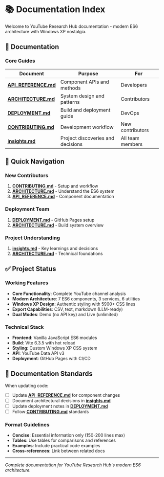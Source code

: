 # 📚 Documentation Index

Welcome to YouTube Research Hub documentation - modern ES6 architecture with Windows XP nostalgia.

## 📖 Documentation

### Core Guides
| Document | Purpose | For |
|----------|---------|-----|
| **[API_REFERENCE.md](API_REFERENCE.md)** | Component APIs and methods | Developers |
| **[ARCHITECTURE.md](ARCHITECTURE.md)** | System design and patterns | Contributors |
| **[DEPLOYMENT.md](DEPLOYMENT.md)** | Build and deployment guide | DevOps |
| **[CONTRIBUTING.md](CONTRIBUTING.md)** | Development workflow | New contributors |
| **[insights.md](insights.md)** | Project discoveries and decisions | All team members |

## 🎯 Quick Navigation

### New Contributors
1. **[CONTRIBUTING.md](CONTRIBUTING.md)** - Setup and workflow
2. **[ARCHITECTURE.md](ARCHITECTURE.md)** - Understand the ES6 system
3. **[API_REFERENCE.md](API_REFERENCE.md)** - Component documentation

### Deployment Team
1. **[DEPLOYMENT.md](DEPLOYMENT.md)** - GitHub Pages setup
2. **[ARCHITECTURE.md](ARCHITECTURE.md)** - Build system overview

### Project Understanding
1. **[insights.md](insights.md)** - Key learnings and decisions
2. **[ARCHITECTURE.md](ARCHITECTURE.md)** - Technical foundations

## ✅ Project Status

### Working Features
- **Core Functionality**: Complete YouTube channel analysis
- **Modern Architecture**: 7 ES6 components, 3 services, 6 utilities
- **Windows XP Design**: Authentic styling with 5900+ CSS lines
- **Export Capabilities**: CSV, text, markdown (LLM-ready)
- **Dual Modes**: Demo (no API key) and Live (unlimited)

### Technical Stack
- **Frontend**: Vanilla JavaScript ES6 modules
- **Build**: Vite 6.3.5 with hot reload
- **Styling**: Custom Windows XP CSS system
- **API**: YouTube Data API v3
- **Deployment**: GitHub Pages with CI/CD

## 🔧 Documentation Standards

When updating code:
- [ ] Update **[API_REFERENCE.md](API_REFERENCE.md)** for component changes
- [ ] Document architectural decisions in **[insights.md](insights.md)**
- [ ] Update deployment notes in **[DEPLOYMENT.md](DEPLOYMENT.md)**
- [ ] Follow **[CONTRIBUTING.md](CONTRIBUTING.md)** standards

### Format Guidelines
- **Concise**: Essential information only (150-200 lines max)
- **Tables**: Use tables for comparisons and references
- **Examples**: Include practical code examples
- **Cross-references**: Link between related docs

---

*Complete documentation for YouTube Research Hub's modern ES6 architecture.* 